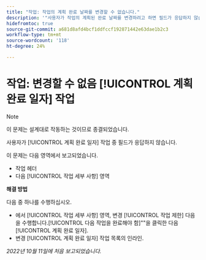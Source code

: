 ```yaml
---
title: "작업: 작업의 계획 완료 날짜를 변경할 수 없습니다."
description: '"사용자가 작업의 계획된 완료 날짜를 변경하려고 하면 필드가 응답하지 않습니다. ”'
hidefromtoc: true
source-git-commit: a681d8afd4bcf1ddfccf192871442e63dae1b2c3
workflow-type: tm+mt
source-wordcount: '118'
ht-degree: 24%

---
```



# 작업: 변경할 수 없음 [!UICONTROL 계획 완료 일자] 작업

>[!NOTE]
>
>이 문제는 설계대로 작동하는 것이므로 종결되었습니다.

사용자가 [!UICONTROL 계획 완료 일자] 작업 중 필드가 응답하지 않습니다.

이 문제는 다음 영역에서 보고되었습니다.

* 작업 헤더
* 다음 [!UICONTROL 작업 세부 사항] 영역

**해결 방법**

다음 중 하나를 수행하십시오.

* 에서 [!UICONTROL 작업 세부 사항] 영역, 변경 [!UICONTROL 작업 제한] 다음을 수행합니다.[!UICONTROL 다음 작업을 완료해야 함]&quot;&quot;을 클릭한 다음 [!UICONTROL 계획 완료 일자].
* 변경 [!UICONTROL 계획 완료 일자] 작업 목록의 인라인.

_2022년 10월 11일에 처음 보고되었습니다._

